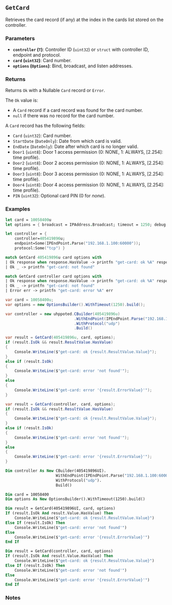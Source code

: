 ## `GetCard`

Retrieves the card record (if any) at the index in the cards list stored on the controller.

### Parameters
- **`controller` (`T`)**: Controller ID (`uint32`) or `struct` with controller ID, endpoint and protocol.
- **`card` (`uint32`)**: Card number.
- **`options` (`Options`)**: Bind, broadcast, and listen addresses.

### Returns
Returns `Ok` with a Nullable `Card` record  or `Error`. 

The `Ok` value is:
- A `Card` record if a card record was found for the card number.
- `null` if there was no record for the card number.

A `Card` record has the following fields:
  - `Card` (`uint32`): Card number.
  - `StartDate` (`DateOnly`): Date from which card is valid.
  - `EndDate` (`DateOnly`): Date after which card is no longer valid.
  - `Door1` (`uint8`): Door 1 access permission (0: NONE, 1: ALWAYS, [2.254]: time profile).
  - `Door2` (`uint8`): Door 2 access permission (0: NONE, 1: ALWAYS, [2.254]: time profile).
  - `Door3` (`uint8`): Door 3 access permission (0: NONE, 1: ALWAYS, [2.254]: time profile).
  - `Door4` (`uint8`): Door 4 access permission (0: NONE, 1: ALWAYS, [2.254]: time profile).
  - `PIN` (`uint32`): Optional card PIN (0 for _none_).

### Examples

```fsharp
let card = 10058400u
let options = { broadcast = IPAddress.Broadcast; timeout = 1250; debug = true }

let controller = { 
    controller=405419896u; 
    endpoint=Some(IPEndPoint.Parse("192.168.1.100:60000")); 
    protocol:Some("tcp") }

match GetCard 405419896u card options with
| Ok response when response.HasValue -> printfn "get-card: ok %A" response.Value
| Ok _ -> printfn "get-card: not found"

match GetCard controller card options with
| Ok response when response.HasValue -> printfn "get-card: ok %A" response.Value
| Ok _ -> printfn "get-card: not found"
| Error err -> printfn "get-card: error %A" err
```

```csharp
var card = 10058400u;
var options = new OptionsBuilder().WithTimeout(1250).build();

var controller = new uhppoted.CBuilder(405419896u)
                              .WithEndPoint(IPEndPoint.Parse("192.168.1.100:60000"))
                              .WithProtocol("udp")
                              .Build()

var result = GetCard(405419896u, card, options);
if (result.IsOk && result.ResultValue.HasValue)
{
    Console.WriteLine($"get-card: ok {result.ResultValue.Value}");
}
else if (result.IsOk)
{
    Console.WriteLine($"get-card: error 'not found'");
}
else
{
    Console.WriteLine($"get-card: error '{result.ErrorValue}'");
}

var result = GetCard(controller, card, options);
if (result.IsOk && result.ResultValue.HasValue)
{
    Console.WriteLine($"get-card: ok {result.ResultValue.Value}");
}
else if (result.IsOk)
{
    Console.WriteLine($"get-card: error 'not found'");
}
else
{
    Console.WriteLine($"get-card: error '{result.ErrorValue}'");
}
```

```vb
Dim controller As New CBuilder(405419896UI).
                      WithEndPoint(IPEndPoint.Parse("192.168.1.100:60000")).
                      WithProtocol("udp").
                      Build()

Dim card = 10058400
Dim options As New OptionsBuilder().WithTimeout(1250).build()

Dim result = GetCard(405419896UI, card, options)
If (result.IsOk And result.Value.HasValue) Then
    Console.WriteLine($"get-card: ok {result.ResultValue.Value}")
Else If (result.IsOk) Then
    Console.WriteLine($"get-card: error 'not found'")
Else
    Console.WriteLine($"get-card: error '{result.ErrorValue}'")
End If

Dim result = GetCard(controller, card, options)
If (result.IsOk And result.Value.HasValue) Then
    Console.WriteLine($"get-card: ok {result.ResultValue.Value}")
Else If (result.IsOk) Then
    Console.WriteLine($"get-card: error 'not found'")
Else
    Console.WriteLine($"get-card: error '{result.ErrorValue}'")
End If
```

### Notes

